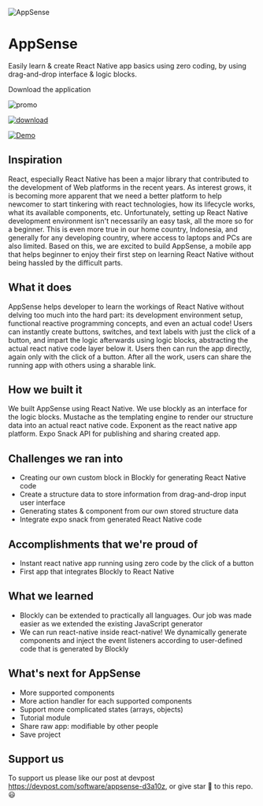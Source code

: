 ![AppSense](https://user-images.githubusercontent.com/5902356/33051480-9fa7ce40-ce9c-11e7-9b86-c357064eea09.png)


# AppSense

Easily learn & create React Native app basics using zero coding, by using drag-and-drop interface & logic blocks.

Download the application

![promo](https://i.imgur.com/FgJUOyq.png)

[![download](https://lh3.googleusercontent.com/v8DXc8EpIgPZCFJSJcE8me4_-PCnAZSTSm-eq5ZtCIA=s0 "google play")
](https://play.google.com/store/apps/details?id=com.sonnylab.appsense)

[![Demo](https://img.youtube.com/vi/owujFOsOQeI/0.jpg)](https://www.youtube.com/watch?v=owujFOsOQeI)

## Inspiration

React, especially React Native has been a major library that contributed to the development of Web platforms in the recent years. As interest grows, it is becoming more apparent that we need a better platform to help newcomer to start tinkering with react technologies, how its lifecycle works, what its available components, etc. Unfortunately, setting up React Native development environment isn't necessarily an easy task, all the more so for a beginner. This is even more true in our home country, Indonesia, and generally for any developing country, where access to laptops and PCs are also limited. Based on this, we are excited to build AppSense, a mobile app that helps beginner to enjoy their first step on learning React Native without being hassled by the difficult parts.

## What it does

AppSense helps developer to learn the workings of React Native without delving too much into the hard part: its development environment setup, functional reactive programming concepts, and even an actual code! Users can instantly create buttons, switches, and text labels with just the click of a button, and impart the logic afterwards using logic blocks, abstracting the actual react native code layer below it. Users then can run the app directly, again only with the click of a button. After all the work, users can share the running app with others using a sharable link.

## How we built it

We built AppSense using React Native. We use blockly as an interface for the logic blocks. Mustache as the templating engine to render our structure data into an actual react native code. Exponent as the react native app platform. Expo Snack API for publishing and sharing created app.

## Challenges we ran into

- Creating our own custom block in Blockly for generating React Native code
- Create a structure data to store information from drag-and-drop input user interface
- Generating states & component from our own stored structure data
- Integrate expo snack from generated React Native code

## Accomplishments that we're proud of

- Instant react native app running using zero code by the click of a button
- First app that integrates Blockly to React Native

## What we learned

- Blockly can be extended to practically all languages. Our job was made easier as we extended the existing JavaScript generator
- We can run react-native inside react-native! We dynamically generate components and inject the event listeners according to user-defined code that is generated by Blockly

## What's next for AppSense

- More supported components
- More action handler for each supported components
- Support more complicated states (arrays, objects)
- Tutorial module
- Share raw app: modifiable by other people
- Save project

## Support us

To support us please like our post at devpost https://devpost.com/software/appsense-d3a10z, or give star 🌟 to this repo. 😃
